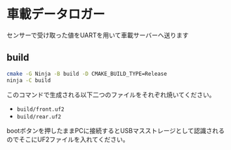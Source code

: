 # 車載データロガー

センサーで受け取った値をUARTを用いて車載サーバーへ送ります

## build

```sh
cmake -G Ninja -B build -D CMAKE_BUILD_TYPE=Release
ninja -C build
```

このコマンドで生成される以下二つのファイルをそれぞれ焼いてください。

- `build/front.uf2`
- `build/rear.uf2`

bootボタンを押したままPCに接続するとUSBマスストレージとして認識されるのでそこにUF2ファイルを入れてください。

